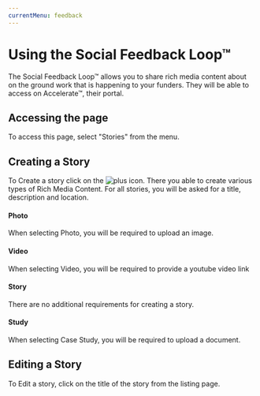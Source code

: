 ```yaml
---
currentMenu: feedback
---
```


# Using the Social Feedback Loop&trade;

The Social Feedback Loop&trade; allows you to share rich media content about on the ground work that is happening to your funders. They will be able to access on Accelerate&trade;, their portal.

## Accessing the page

To access this page, select "Stories" from the menu.

## Creating a Story

To Create a story click on the ![plus icon](https://d3e1wbkfmk6n2w.cloudfront.net/fa/plus.png "Plus Icon"). There you able to create various types of Rich Media Content. For all stories, you will be asked for a title, description and location.

#### Photo

When selecting Photo, you will be required to upload an image.

#### Video

When selecting Video, you will be required to provide a youtube video link

#### Story

There are no additional requirements for creating a story.

#### Study

When selecting Case Study, you will be required to upload a document.


## Editing a Story

To Edit a story, click on the title of the story from the listing page.